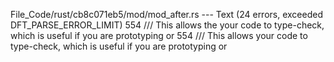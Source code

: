 File_Code/rust/cb8c071eb5/mod/mod_after.rs --- Text (24 errors, exceeded DFT_PARSE_ERROR_LIMIT)
554 /// This allows the your code to type-check, which is useful if you are prototyping or                                                                   554 /// This allows your code to type-check, which is useful if you are prototyping or

